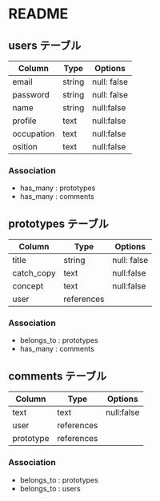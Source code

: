 # README

## users テーブル

| Column    | Type   | Options     |
| --------  | ------ | ----------- |
| email     | string | null: false |
| password  | string | null: false |
| name      | string | null:false  |
| profile   | text   | null:false  |
| occupation| text   | null:false  |
| osition   | text   | null:false  |

### Association

- has_many : prototypes
- has_many : comments

## prototypes テーブル

| Column     | Type   | Options     |
| ---------- | ------ | ----------- |
| title      | string | null: false |
| catch_copy | text   | null:false  |
| concept    | text   | null:false  |
| user       | references |

### Association

- belongs_to : prototypes
- has_many : comments

## comments テーブル
| Column     | Type   | Options     |
| ---------- | ------ | ----------- |
| text | text | null:false |
| user | references |
| prototype | references |

### Association

- belongs_to : prototypes
- belongs_to : users